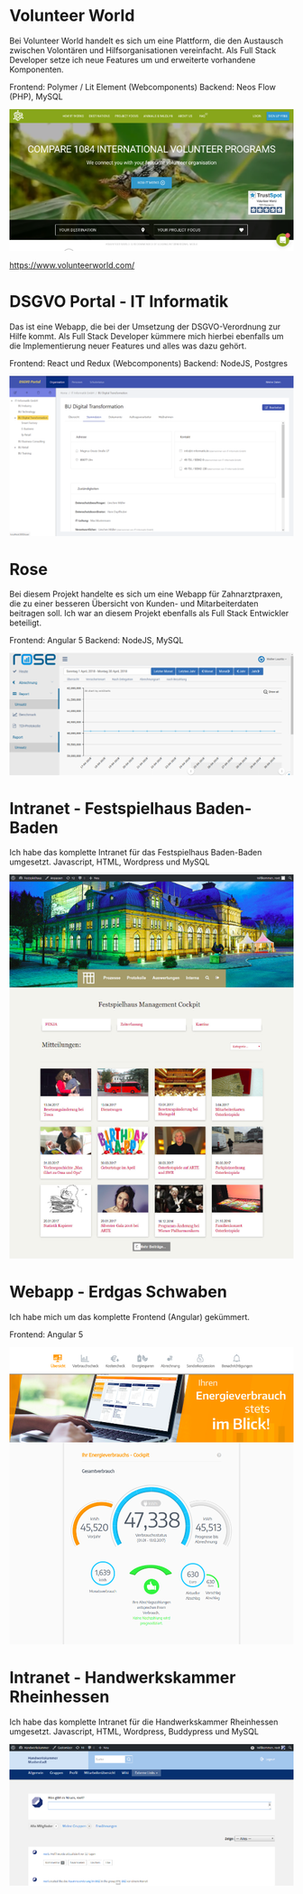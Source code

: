 
# Volunteer World
Bei Volunteer World handelt es sich um eine Plattform, die den Austausch zwischen Volontären und Hilfsorganisationen vereinfacht. Als Full Stack Developer setze ich neue Features um und erweiterte vorhandene Komponenten.  

Frontend: Polymer / Lit Element (Webcomponents)
Backend: Neos Flow (PHP), MySQL

![Vowo](vowo.png)

https://www.volunteerworld.com/



# DSGVO Portal - IT Informatik
Das ist eine Webapp, die bei der Umsetzung der DSGVO-Verordnung zur Hilfe kommt. Als Full Stack Developer kümmere mich hierbei ebenfalls um die Implementierung neuer Features und alles was dazu gehört.

Frontend: React und Redux (Webcomponents)
Backend: NodeJS, Postgres

![Vowo](dsgvo.png)

# Rose
Bei diesem Projekt handelte es sich um eine Webapp für Zahnarztpraxen, die zu einer besseren Übersicht von Kunden- und Mitarbeiterdaten beitragen soll. Ich war an diesem Projekt ebenfalls als Full Stack Entwickler beteiligt.

Frontend: Angular 5 
Backend: NodeJS, MySQL

![Vowo](rose.png)


# Intranet - Festspielhaus Baden-Baden
Ich habe das komplette Intranet für das Festspielhaus Baden-Baden umgesetzt.
Javascript, HTML, Wordpress und MySQL

![Vowo](festspielhaus.png)


# Webapp - Erdgas Schwaben 
Ich habe mich um das komplette Frontend (Angular) gekümmert.

Frontend: Angular 5 

![Vowo](erdgasschwaben.png)





# Intranet - Handwerkskammer Rheinhessen

Ich habe das komplette Intranet für die Handwerkskammer Rheinhessen umgesetzt.
Javascript, HTML, Wordpress, Buddypress und MySQL

![Vowo](hwk.png)



















